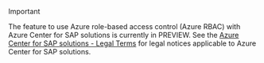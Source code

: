 > [!IMPORTANT]
> The feature to use Azure role-based access control (Azure RBAC) with Azure Center for SAP solutions is currently in PREVIEW.
> See the [Azure Center for SAP solutions - Legal Terms](/legal/azure-center-for-sap-solutions/azure-center-for-sap-solutions-legal-terms) for legal notices applicable to Azure Center for SAP solutions.